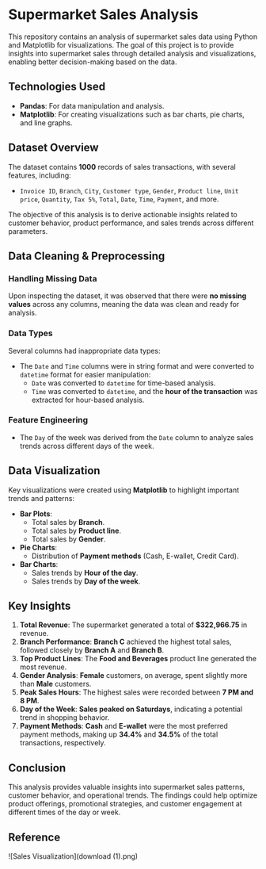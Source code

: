 # Supermarket Sales Analysis

This repository contains an analysis of supermarket sales data using Python and Matplotlib for visualizations. The goal of this project is to provide insights into supermarket sales through detailed analysis and visualizations, enabling better decision-making based on the data.

## Technologies Used
- **Pandas**: For data manipulation and analysis.
- **Matplotlib**: For creating visualizations such as bar charts, pie charts, and line graphs.

## Dataset Overview
The dataset contains **1000** records of sales transactions, with several features, including:
- `Invoice ID`, `Branch`, `City`, `Customer type`, `Gender`, `Product line`, `Unit price`, `Quantity`, `Tax 5%`, `Total`, `Date`, `Time`, `Payment`, and more.

The objective of this analysis is to derive actionable insights related to customer behavior, product performance, and sales trends across different parameters.

## Data Cleaning & Preprocessing

### Handling Missing Data
Upon inspecting the dataset, it was observed that there were **no missing values** across any columns, meaning the data was clean and ready for analysis.

### Data Types
Several columns had inappropriate data types:
- The `Date` and `Time` columns were in string format and were converted to `datetime` format for easier manipulation:
  - `Date` was converted to `datetime` for time-based analysis.
  - `Time` was converted to `datetime`, and the **hour of the transaction** was extracted for hour-based analysis.

### Feature Engineering
- The `Day` of the week was derived from the `Date` column to analyze sales trends across different days of the week.

## Data Visualization
Key visualizations were created using **Matplotlib** to highlight important trends and patterns:
- **Bar Plots**:
  - Total sales by **Branch**.
  - Total sales by **Product line**.
  - Total sales by **Gender**.
- **Pie Charts**:
  - Distribution of **Payment methods** (Cash, E-wallet, Credit Card).
- **Bar Charts**:
  - Sales trends by **Hour of the day**.
  - Sales trends by **Day of the week**.

## Key Insights
1. **Total Revenue**: The supermarket generated a total of **$322,966.75** in revenue.
2. **Branch Performance**: **Branch C** achieved the highest total sales, followed closely by **Branch A** and **Branch B**.
3. **Top Product Lines**: The **Food and Beverages** product line generated the most revenue.
4. **Gender Analysis**: **Female** customers, on average, spent slightly more than **Male** customers.
5. **Peak Sales Hours**: The highest sales were recorded between **7 PM and 8 PM**.
6. **Day of the Week**: **Sales peaked on Saturdays**, indicating a potential trend in shopping behavior.
7. **Payment Methods**: **Cash** and **E-wallet** were the most preferred payment methods, making up **34.4%** and **34.5%** of the total transactions, respectively.

## Conclusion
This analysis provides valuable insights into supermarket sales patterns, customer behavior, and operational trends. The findings could help optimize product offerings, promotional strategies, and customer engagement at different times of the day or week.

## Reference
![Sales Visualization](download (1).png)
